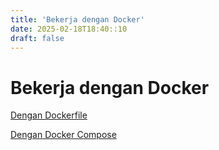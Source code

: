 ```yaml
---
title: 'Bekerja dengan Docker'
date: 2025-02-18T18:40::10
draft: false
---
```


# Bekerja dengan Docker

[Dengan Dockerfile](Bekerja%20dengan%20Docker%2073818969216b46718c37cef52a9d69d8/Dengan%20Dockerfile%20a7ce0befcb24413595d10e6d5938f53b.md)

[Dengan Docker Compose](Bekerja%20dengan%20Docker%2073818969216b46718c37cef52a9d69d8/Dengan%20Docker%20Compose%2040a40ee7f1744316ba63bedf47e5622c.md)
